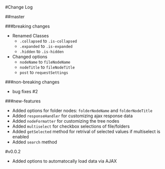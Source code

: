 #Change Log

##master

###breaking changes
- Renamed Classes
  - `.collapsed` to `.is-collapsed`
  - `.expanded` to `.is-expanded`
  - `.hidden` to `.is-hidden`
- Changed options
  - `nodeName` to `fileNodeName`
  - `nodeTitle` to `fileNodeTitle`
  - `post` to `requestSettings`

###non-breaking changes
- bug fixes #2

###new-features
- Added options for folder nodes: `folderNodeName` and `folderNodeTitle`
- Added `responseHandler` for customizing ajax response data
- Added `nodeFormatter` for customizing the tree nodes
- Added `multiselect` for checkbox selections of file/folders
- Added `getSelected` method for retrival of selected values if multiselect is enabled
- Added `search` method

#v0.0.2
- Added options to automatocally load data via AJAX
